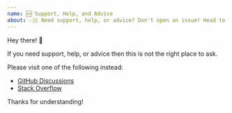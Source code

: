 ```yaml
---
name: 🆘 Support, Help, and Advice
about: 👉🏽 Need support, help, or advice? Don't open an issue! Head to "GitHub Discussions" or "Stack Overflow"
---
```


Hey there! 👋

If you need support, help, or advice then this is not the right place to ask.

Please visit one of the following instead:

- [GitHub Discussions](https://github.com/webpack/webpack/discussions)
- [Stack Overflow](https://stackoverflow.com/questions/tagged/webpack)

Thanks for understanding!

